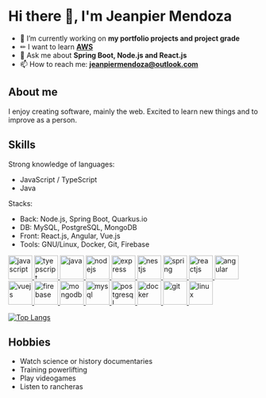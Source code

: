 # Hi there 👋, I'm Jeanpier Mendoza

- 🔭 I’m currently working on **my portfolio projects and project grade**
- ✏ I want to learn **[AWS](https://aws.amazon.com/)**
- 💬 Ask me about **Spring Boot, Node.js and React.js**
- 📫 How to reach me: **jeanpiermendoza@outlook.com**
<!-- - ⚡ Fun fact: ... -->
<!-- - 👯 I’m looking to collaborate on ... -->
<!-- - 🤔 I’m looking for help with ... -->
<!-- - 🌱 I’m currently learning **[Docker](https://www.docker.com/)** -->

## About me
I enjoy creating software, mainly the web. Excited to learn new things and to improve as a person.

## Skills

Strong knowledge of languages:
- JavaScript / TypeScript
- Java

Stacks:
- Back: Node.js, Spring Boot, Quarkus.io
- DB: MySQL, PostgreSQL, MongoDB
- Front: React.js, Angular, Vue.js
- Tools: GNU/Linux, Docker, Git, Firebase

<p align="left">
  <a href="https://developer.mozilla.org/en-US/docs/Web/JavaScript" target="_blank" rel="noreferrer">
    <img src="https://upload.vectorlogo.zone/logos/javascript/images/239ec8a4-163e-4792-83b6-3f6d96911757.svg" alt="javascript" width="48" height="48"/>
  </a>
  <a href="https://www.typescriptlang.org/" target="_blank" rel="noreferrer">
    <img src="https://www.vectorlogo.zone/logos/typescriptlang/typescriptlang-icon.svg" alt="tyepscript" width="48" height="48"/>
  </a>
  <a href="https://adoptopenjdk.net/" target="_blank" rel="noreferrer">
    <img src="https://www.vectorlogo.zone/logos/java/java-icon.svg" alt="java" width="48" height="48"/>
  </a>
  <a href="https://nodejs.org/" target="_blank" rel="noreferrer">
    <img src="https://www.vectorlogo.zone/logos/nodejs/nodejs-icon.svg" alt="nodejs" width="48" height="48"/>
  </a>
  <a href="https://expressjs.com/" target="_blank" rel="noreferrer">
    <img src="https://www.vectorlogo.zone/logos/expressjs/expressjs-icon.svg" alt="express" width="48" height="48"/>
  </a>
  <a href="https://nestjs.com/" target="_blank" rel="noreferrer">
    <img src="https://www.vectorlogo.zone/logos/nestjs/nestjs-icon.svg" alt="nestjs" width="48" height="48"/>
  </a>
  <a href="https://spring.io/" target="_blank" rel="noreferrer">
    <img src="https://www.vectorlogo.zone/logos/springio/springio-icon.svg" alt="spring" width="48" height="48"/>
  </a>
  <a href="https://reactjs.org/" target="_blank" rel="noreferrer">
    <img src="https://www.vectorlogo.zone/logos/reactjs/reactjs-icon.svg" alt="reactjs" width="48" height="48"/>
  </a>
  <a href="https://angular.io/" target="_blank" rel="noreferrer">
    <img src="https://www.vectorlogo.zone/logos/angular/angular-icon.svg" alt="angular" width="48" height="48"/>
  </a>
  <a href="https://vuejs.org/" target="_blank" rel="noreferrer">
    <img src="https://www.vectorlogo.zone/logos/vuejs/vuejs-icon.svg" alt="vuejs" width="48" height="48"/>
  </a>
  <a href="https://firebase.google.com/" target="_blank" rel="noreferrer">
    <img src="https://www.vectorlogo.zone/logos/firebase/firebase-icon.svg" alt="firebase" width="48" height="48"/>
  </a>
  <a href="https://www.mongodb.com/" target="_blank" rel="noreferrer">
    <img src="https://www.vectorlogo.zone/logos/mongodb/mongodb-icon.svg" alt="mongodb" width="48" height="48"/>
  </a>
  <a href="https://www.mysql.com/" target="_blank" rel="noreferrer">
    <img src="https://www.vectorlogo.zone/logos/mysql/mysql-icon.svg" alt="mysql" width="48" height="48"/>
  </a>
   <a href="https://www.postgresql.org/" target="_blank" rel="noreferrer">
    <img src="https://www.vectorlogo.zone/logos/postgresql/postgresql-icon.svg" alt="postgresql" width="48" height="48"/>
  </a>
   <a href="https://www.docker.com/" target="_blank" rel="noreferrer">
    <img src="https://www.vectorlogo.zone/logos/docker/docker-icon.svg" alt="docker" width="48" height="48"/>
  </a>
  <a href="https://git-scm.com/" target="_blank" rel="noreferrer">
    <img src="https://www.vectorlogo.zone/logos/git-scm/git-scm-icon.svg" alt="git" width="48" height="48"/>
  </a>
  <a href="https://linux.org/" target="_blank" rel="noreferrer">
    <img src="https://www.vectorlogo.zone/logos/linux/linux-icon.svg" alt="linux" width="48" height="48"/>
  </a>
</p>

[![Top Langs](https://github-readme-stats.vercel.app/api/top-langs?username=jeanpierm&layout=compact&hide=html,jupyter%20%notebook)](https://github.com/anuraghazra/github-readme-stats)

## Hobbies

- Watch science or history documentaries
- Training powerlifting
- Play videogames
- Listen to rancheras
